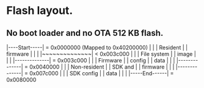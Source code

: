 Flash layout.
=============

No boot loader and no OTA 512 KB flash.
---------------------------------------

|----Start-----| = 0x0000000 (Mapped to 0x40200000)
|              |
|   Resident   |
|   firmware   |
|              |
|~~~~~~~~~~~~~~| < 0x003c000
|              |
| File system  |
|    image     |
|              | 
|--------------| = 0x003c000
|              |
|   Firmware   |
|    config    |
|     data     |
|              |
|--------------| = 0x0040000
|              |
| Non-resident |
|   SDK and    |
|   firmware   |
|              |
|--------------| = 0x007c000
|              |
|  SDK config  |
|     data     |
|              |
|-----End------| = 0x0080000
